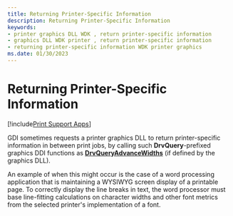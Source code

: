 ```yaml
---
title: Returning Printer-Specific Information
description: Returning Printer-Specific Information
keywords:
- printer graphics DLL WDK , return printer-specific information
- graphics DLL WDK printer , return printer-specific information
- returning printer-specific information WDK printer graphics
ms.date: 01/30/2023
---
```


# Returning Printer-Specific Information

[!include[Print Support Apps](../includes/print-support-apps.md)]

GDI sometimes requests a printer graphics DLL to return printer-specific information in between print jobs, by calling such **DrvQuery**-prefixed graphics DDI functions as [**DrvQueryAdvanceWidths**](/windows/win32/api/winddi/nf-winddi-drvqueryadvancewidths) (if defined by the graphics DLL).

An example of when this might occur is the case of a word processing application that is maintaining a WYSIWYG screen display of a printable page. To correctly display the line breaks in text, the word processor must base line-fitting calculations on character widths and other font metrics from the selected printer's implementation of a font.
